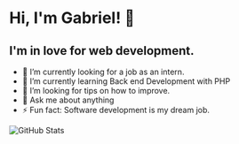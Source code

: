 # Hi, I'm Gabriel!  👋 

## I'm in love for web development. 

- 🔭 I’m currently looking for a job as an intern.
- 🌱 I’m currently learning Back end Development with PHP
- 🤔 I’m looking for tips on how to improve.
- 💬 Ask me about anything
- ⚡ Fun fact: Software development is my dream job. 

![GitHub Stats](https://github-readme-stats.vercel.app/api?username=Gabriel110200&theme=radical)
